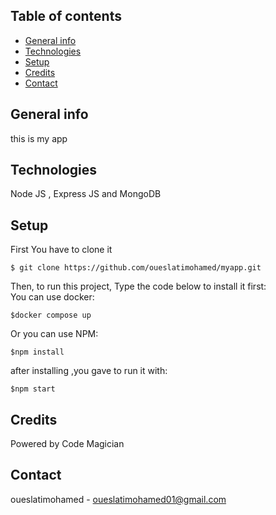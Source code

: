 ## Table of contents
* [General info](#general-info)
* [Technologies](#technologies)
* [Setup](#setup)
* [Credits](#credits)
* [Contact](#contact)

## General info

this is my app

## Technologies
Node JS ,
Express JS and MongoDB

## Setup

First You have to clone it
```
$ git clone https://github.com/oueslatimohamed/myapp.git
```
Then, to run this project, Type the code below to install it first:<br>
You can use docker:
```
$docker compose up
```
Or you can use NPM:
```
$npm install
```
after installing ,you gave to run it with:
```
$npm start
```

## Credits
Powered by Code Magician
## Contact

oueslatimohamed - oueslatimohamed01@gmail.com